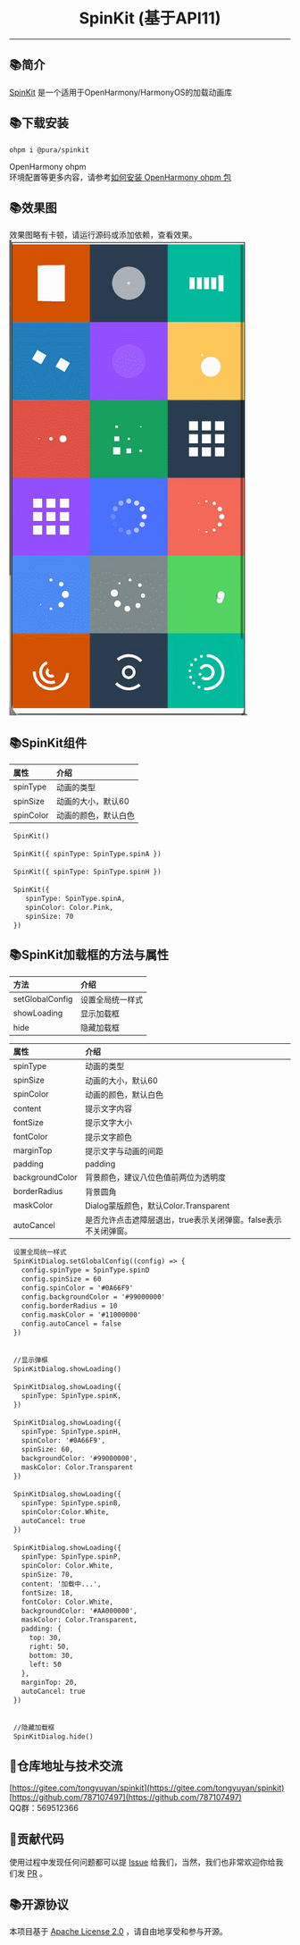 # <center>SpinKit (基于API11)</center>

--------------------------------------------------------------------------------

## 📚简介

[SpinKit](https://ohpm.openharmony.cn/#/cn/detail/@pura%2Fspinkit)
是一个适用于OpenHarmony/HarmonyOS的加载动画库

## 📚下载安装

`ohpm i @pura/spinkit`

OpenHarmony ohpm  
环境配置等更多内容，请参考[如何安装 OpenHarmony ohpm 包](https://ohpm.openharmony.cn/#/cn/help/downloadandinstall)

## 📚效果图
效果图略有卡顿，请运行源码或添加依赖，查看效果。
![QQ群：569512366](example/GIF.gif)


## 📚SpinKit组件

| 属性        | 介绍         |
|:----------|:-----------|
| spinType  | 动画的类型      |
| spinSize  | 动画的大小，默认60 |
| spinColor | 动画的颜色，默认白色 |

 ```
  SpinKit()
  
  SpinKit({ spinType: SpinType.spinA })
  
  SpinKit({ spinType: SpinType.spinH })
  
  SpinKit({
     spinType: SpinType.spinA,
     spinColor: Color.Pink,
     spinSize: 70
  })
 ```

## 📚SpinKit加载框的方法与属性

| 方法              | 介绍       |
|:----------------|:---------|
| setGlobalConfig | 设置全局统一样式 |
| showLoading     | 显示加载框    |
| hide            | 隐藏加载框    |

| 属性              | 介绍                                   |
|:----------------|:-------------------------------------|
| spinType        | 动画的类型                                |
| spinSize        | 动画的大小，默认60                           |
| spinColor       | 动画的颜色，默认白色                           |
| content         | 提示文字内容                               |
| fontSize        | 提示文字大小                               |
| fontColor       | 提示文字颜色                               |
| marginTop       | 提示文字与动画的间距                           |
| padding         | padding                              |
| backgroundColor | 背景颜色，建议八位色值前两位为透明度                   |
| borderRadius    | 背景圆角                                 |
| maskColor       | Dialog蒙版颜色，默认Color.Transparent       |
| autoCancel      | 是否允许点击遮障层退出，true表示关闭弹窗。false表示不关闭弹窗。 |

 ```
  设置全局统一样式
  SpinKitDialog.setGlobalConfig((config) => {
    config.spinType = SpinType.spinD
    config.spinSize = 60
    config.spinColor = '#0A66F9'
    config.backgroundColor = '#99000000'
    config.borderRadius = 10
    config.maskColor = '#11000000'
    config.autoCancel = false
  })
    
    
  //显示弹框
  SpinKitDialog.showLoading()
    
  SpinKitDialog.showLoading({
    spinType: SpinType.spinK,
  })
    
  SpinKitDialog.showLoading({
    spinType: SpinType.spinH,
    spinColor: '#0A66F9',
    spinSize: 60,
    backgroundColor: '#99000000',
    maskColor: Color.Transparent
  })
    
  SpinKitDialog.showLoading({
    spinType: SpinType.spinB,
    spinColor:Color.White,
    autoCancel: true
  })
  
  SpinKitDialog.showLoading({
    spinType: SpinType.spinP,
    spinColor: Color.White,
    spinSize: 70,
    content: '加载中...',
    fontSize: 18,
    fontColor: Color.White,
    backgroundColor: '#AA000000',
    maskColor: Color.Transparent,
    padding: {
      top: 30,
      right: 50,
      bottom: 30,
      left: 50
    },
    marginTop: 20,
    autoCancel: true
  })
  
  
  //隐藏加载框
  SpinKitDialog.hide()
 ```

## 💖仓库地址与技术交流

[https://gitee.com/tongyuyan/spinkit](https://gitee.com/tongyuyan/spinkit)  
[https://github.com/787107497](https://github.com/787107497)   
QQ群：569512366

## 🙏贡献代码

使用过程中发现任何问题都可以提 [Issue](https://gitee.com/tongyuyan/spinkit/issues)
给我们，当然，我们也非常欢迎你给我们发 [PR](https://gitee.com/tongyuyan/spinkit/pulls) 。

## 📚开源协议

本项目基于 [Apache License 2.0](https://www.apache.org/licenses/LICENSE-2.0.html) ，请自由地享受和参与开源。

